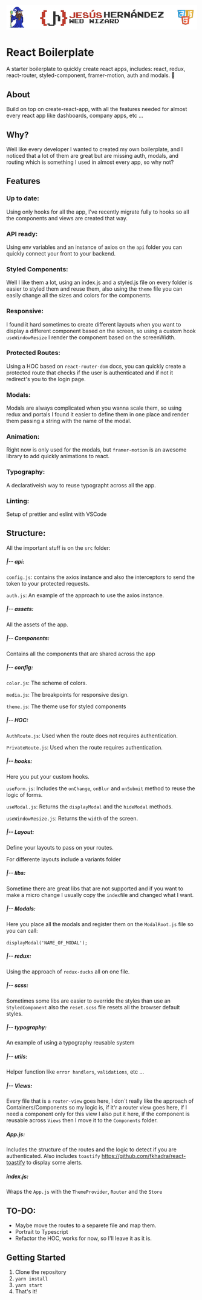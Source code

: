 ![Logo of the project](https://raw.githubusercontent.com/jesus-hernandezmoreno/tic-tac-toe/master/public/img/logo.png)

# React Boilerplate

A starter boilerplate to quickly create react apps, includes: react, redux, react-router, styled-component, framer-motion, auth and modals. 🧙

## About

Build on top on create-react-app, with all the features needed for almost every react app like dashboards, company apps, etc ...

## Why?

Well like every developer I wanted to created my own boilerplate, and I noticed that a lot of them are great but are missing auth, modals, and routing which is something I used in almost every app, so why not?

## Features

### Up to date:

Using only hooks for all the app, I've recently migrate fully to hooks so all the components and views are created that way.

### API ready:

Using env variables and an instance of axios on the `api` folder you can quickly connect your front to your backend.

### Styled Components:

Well I like them a lot, using an index.js and a styled.js file on every folder is easier to styled them and reuse them, also using the `theme` file you can easily change all the sizes and colors for the components.

### Responsive:

I found it hard sometimes to create different layouts when you want to display a different component based on the screen, so using a custom hook `useWindowResize` I render the component based on the screenWidth.

### Protected Routes:

Using a HOC based on `react-router-dom` docs, you can quickly create a protected route that checks if the user is authenticated and if not it redirect's you to the login page.

### Modals:

Modals are always complicated when you wanna scale them, so using redux and portals I found it easier to define them in one place and render them passing a string with the name of the modal.

### Animation:

Right now is only used for the modals, but `framer-motion` is an awesome library to add quickly animations to react.

### Typography:

A declarativeish way to reuse typographt across all the app.

### Linting:

Setup of prettier and eslint with VSCode

## Structure:

All the important stuff is on the `src` folder:

##### |-- api:

`config.js`: contains the axios instance and also the interceptors to send the token to your protected requests.

`auth.js`: An example of the approach to use the axios instance.

##### |-- assets:

All the assets of the app.

##### |-- Components:

Contains all the components that are shared across the app

##### |-- config:

`color.js`: The scheme of colors.

`media.js`: The breakpoints for responsive design.

`theme.js`: The theme use for styled components

##### |-- HOC:

`AuthRoute.js`: Used when the route does not requires authentication.

`PrivateRoute.js`: Used when the route requires authentication.

##### |-- hooks:

Here you put your custom hooks.

`useForm.js`: Includes the `onChange`, `onBlur` and `onSubmit` method to reuse the logic of forms.

`useModal.js`: Returns the `displayModal` and the `hideModal` methods.

`useWindowResize.js`: Returns the `width` of the screen.

##### |-- Layout:

Define your layouts to pass on your routes.

For differente layouts include a variants folder

##### |-- libs:

Sometime there are great libs that are not supported and if you want to make a micro change I usually copy the `index`file and changed what I want.

##### |-- Modals:

Here you place all the modals and register them on the `ModalRoot.js` file so you can call:

`displayModal('NAME_OF_MODAL');`

##### |-- redux:

Using the approach of `redux-ducks` all on one file.

##### |-- scss:

Sometimes some libs are easier to override the styles than use an `StyledComponent` also the `reset.scss` file resets all the browser default styles.

##### |-- typography:

An example of using a typography reusable system

##### |-- utils:

Helper function like `error handlers`, `validations`, etc ...

##### |-- Views:

Every file that is a `router-view` goes here, I don´t really like the approach of Containers/Components so my logic is, if it'r a router view goes here, if I need a component only for this view I also put it here, if the component is reusable across `Views` then I move it to the `Components` folder.

##### App.js:

Includes the structure of the routes and the logic to detect if you are authenticated.
Also includes `toastify` https://github.com/fkhadra/react-toastify to display some alerts.

##### index.js:

Wraps the `App.js` with the `ThemeProvider`, `Router` and the `Store`

## TO-DO:

- Maybe move the routes to a separete file and map them.
- Portrait to Typescript
- Refactor the HOC, works for now, so I'll leave it as it is.

## Getting Started

1. Clone the repository
2. `yarn install`
3. `yarn start`
4. That's it!

